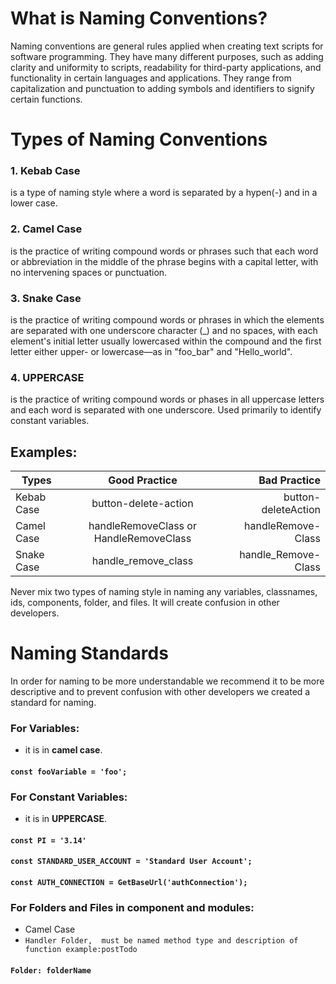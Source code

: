 # What is Naming Conventions?

Naming conventions are general rules applied when creating text scripts for software programming. They have many different purposes, such as adding clarity and uniformity to scripts, readability for third-party applications, and functionality in certain languages and applications. They range from capitalization and punctuation to adding symbols and identifiers to signify certain functions.

# Types of Naming Conventions

### 1. Kebab Case

is a type of naming style where a word is separated by a hypen(-) and in a lower case.

### 2. Camel Case

is the practice of writing compound words or phrases such that each word or abbreviation in the middle of the phrase begins with a capital letter, with no intervening spaces or punctuation.

### 3. Snake Case

is the practice of writing compound words or phrases in which the elements are separated with one underscore character (\_) and no spaces, with each element's initial letter usually lowercased within the compound and the first letter either upper- or lowercase—as in "foo_bar" and "Hello_world".

### 4. UPPERCASE

is the practice of writing compound words or phases in all uppercase letters and each word is separated with one underscore. Used primarily to identify constant variables.

## Examples:

| Types      |             Good Practice              |        Bad Practice |
| ---------- | :------------------------------------: | ------------------: |
| Kebab Case |          button-delete-action          | button-deleteAction |
| Camel Case | handleRemoveClass or HandleRemoveClass |  handleRemove-Class |
| Snake Case |          handle_remove_class           | handle_Remove-Class |

Never mix two types of naming style in naming any variables, classnames, ids, components, folder, and files. It will create confusion in other developers.

# Naming Standards

In order for naming to be more understandable we recommend it to be more descriptive and to prevent confusion with other developers we created a standard for naming.

### For Variables:

- it is in **camel case**.

#### `const fooVariable = 'foo';`

### For Constant Variables:

- it is in **UPPERCASE**.

#### `const PI = '3.14'`

#### `const STANDARD_USER_ACCOUNT = 'Standard User Account';`

#### `const AUTH_CONNECTION = GetBaseUrl('authConnection');`



### For Folders and Files in component and modules:
- Camel Case
- `Handler Folder,  must be named method type and description of function example:postTodo` 

#### `Folder: folderName`

